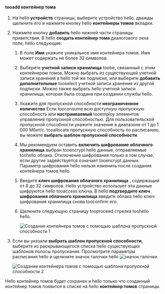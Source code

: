 <!--author=SharS last changed: 1/7/2016-->

#### <a name="tooadd-a-volume-container"></a>tooadd контейнер тома
1. На hello **устройств** страницы, выберите устройство hello, дважды щелкните его и нажмите кнопку hello **контейнеры томов** вкладки.
2. Нажмите кнопку **добавить** hello нижней части страницы приветствия. В hello **создать контейнер тома** диалогового окна поле, hello следующие:
   
   1. В поле **Имя** укажите уникальное имя контейнера томов. Имя может содержать не более 32 символов.
   2. Выберите **учетной записи хранилища** toobe, связанный с этим контейнером томов. Можно выбрать из существующей учетной записи хранения в hello той же подписке, или выберите **добавить дополнительные** tooselect учетной записи хранения из другой подписки. Можно также выбрать hello учетной записи хранилища, которая была создана при создании службы hello.
   3. Укажите для пропускной способности **неограниченное количество** Если tooconsume всю доступную пропускную способность или **настраиваемый** tooemploy элементов управления пропускной способностью. Для пользовательской пропускной способности укажите значение в диапазоне от 1 до 1 000 Мбит/с. tooallocate пропускную способность по расписанию, вы можете **выбрать шаблон пропускной способности**.
   4. Мы рекомендуем оставить **включить шифрование облачного хранилища** выбран tooencrypt hello данные, отправляемые toohello облака. Отключение шифрования только в том случае, если другие задействуется означает tooencrypt данных. Параметр шифрования hello нельзя изменить после создания контейнера томов hello.
   5. Введите **ключ шифрования облачного хранилища** , содержащий от 8 до 32 символов. Hello устройство использует эти данные шифруются hello tooaccess ключа. В hello **подтвердите ключ шифрования облачного хранилища** введите облака hello ключ шифрования хранилища снова tooconfirm его. 
   6. Щелкните следующую страницу tooproceed стрелка toohello hello.
      
      ![Создание контейнера томов с помощью шаблона пропускной способности 1](./media/storsimple-add-volume-container/HCS_CreateVCBT1-include.png) 
3. Если вы указали **выбрать шаблон пропускной способности**, выберите из раскрывающегося списка hello существующих шаблонов полосы пропускания. Просмотрите параметры расписания hello и щелкните значок галочки hello ![значок галочки](./media/storsimple-configure-new-storage-account/HCS_CheckIcon-include.png).
   
    ![Создание контейнера томов с помощью шаблона пропускной способности 2](./media/storsimple-add-volume-container/HCS_CreateVCBT2-include.png) 

Hello контейнер томов будет сохранен и hello только что созданный контейнер томов появится в списке на hello **контейнер томов** страницы.

